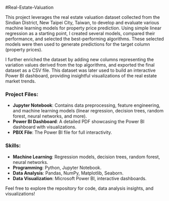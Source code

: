 #Real-Estate-Valuation

This project leverages the real estate valuation dataset collected from the Sindian District, New Taipei City, Taiwan, to develop and evaluate various machine learning models for property price prediction. Using simple linear regression as a starting point, I created several models, compared their performance, and selected the best-performing algorithms. These selected models were then used to generate predictions for the target column (property prices).

I further enriched the dataset by adding new columns representing the variation values derived from the top algorithms, and exported the final dataset as a CSV file. This dataset was later used to build an interactive Power BI dashboard, providing insightful visualizations of the real estate market trends.

### Project Files:
- **Jupyter Notebook**: Contains data preprocessing, feature engineering, and machine learning models (linear regression, decision trees, random forest, neural networks, and more).
- **Power BI Dashboard**: A detailed PDF showcasing the Power BI dashboard with visualizations.
- **PBIX File**: The Power BI file for full interactivity.

### Skills:
- **Machine Learning**: Regression models, decision trees, random forest, neural networks.
- **Programming**: Python, Jupyter Notebook.
- **Data Analysis**: Pandas, NumPy, Matplotlib, Seaborn.
- **Data Visualization**: Microsoft Power BI, interactive dashboards.

Feel free to explore the repository for code, data analysis insights, and visualizations!
